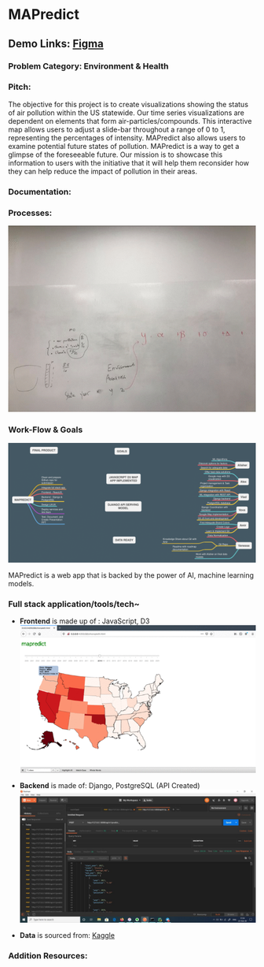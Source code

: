 # MAPredict
## Demo Links: [Figma](https://www.figma.com/file/lF929q9YDw9SJkBTvwIoVY/mapredict?node-id=0%3A1)
### Problem Category: Environment & Health

### Pitch:

The objective for this project is to create visualizations showing the status of air pollution within the US statewide. Our time series visualizations are dependent on elements that form air-particles/compounds. This interactive map allows users to adjust a slide-bar throughout a range of 0 to 1, representing the percentages of intensity. MAPredict also allows users to examine potential future states of pollution. MAPredict is a way to get a glimpse of the foreseeable future. Our mission is to showcase this information to users with the initiative that it will help them reconsider how they can help reduce the impact of pollution in their areas.

### Documentation:
### Processes:
![](/img/Webp.net-gifmaker.gif)

### Work-Flow & Goals
![](/img/MAPREDICT.png)

MAPredict is a web app that is backed by the power of AI, machine learning models.

### Full stack application/tools/tech~

-  **Frontend** is made up of : JavaScript, D3
![](/img/2.gif)

- **Backend** is made of: Django, PostgreSQL (API Created)
![](/img/4.png)

- **Data** is sourced from: [Kaggle](https://www.kaggle.com/sogun3/uspollution)



### Addition Resources:
